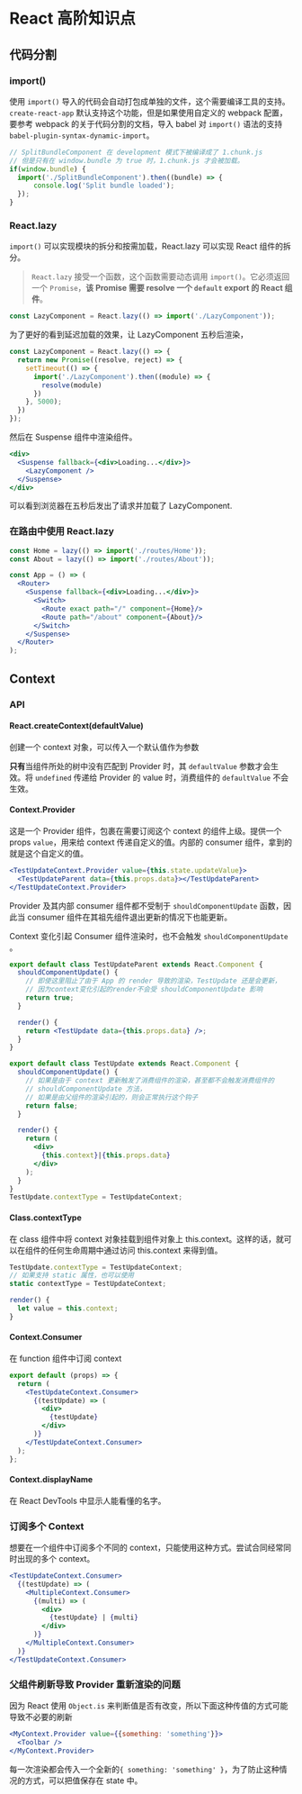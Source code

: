 # React 高阶知识点



## 代码分割

### import()

使用 `import()` 导入的代码会自动打包成单独的文件，这个需要编译工具的支持。`create-react-app` 默认支持这个功能，但是如果使用自定义的 webpack 配置，要参考 webpack 的关于代码分割的文档，导入 babel 对 `import()` 语法的支持 `babel-plugin-syntax-dynamic-import`。

```jsx
// SplitBundleComponent 在 development 模式下被编译成了 1.chunk.js 
// 但是只有在 window.bundle 为 true 时，1.chunk.js 才会被加载。
if(window.bundle) {
  import('./SplitBundleComponent').then((bundle) => {
      console.log('Split bundle loaded');
  });  
} 
```

### React.lazy

`import()` 可以实现模块的拆分和按需加载，React.lazy 可以实现 React 组件的拆分。

> `React.lazy` 接受一个函数，这个函数需要动态调用 `import()`。它必须返回一个 `Promise`，**该 Promise 需要 resolve 一个 `default` export 的 React 组件**。

```jsx
const LazyComponent = React.lazy(() => import('./LazyComponent'));
```

为了更好的看到延迟加载的效果，让 LazyComponent 五秒后渲染，

```jsx
const LazyComponent = React.lazy(() => {
  return new Promise((resolve, reject) => {
    setTimeout(() => {
      import('./LazyComponent').then((module) => {
        resolve(module)
      })
    }, 5000);
  })
});
```

然后在 Suspense 组件中渲染组件。

```jsx
<div>
  <Suspense fallback={<div>Loading...</div>}>
  	<LazyComponent />
  </Suspense>
</div>
```

可以看到浏览器在五秒后发出了请求并加载了 LazyComponent.

### 在路由中使用 React.lazy

```jsx
const Home = lazy(() => import('./routes/Home'));
const About = lazy(() => import('./routes/About'));

const App = () => (
  <Router>
    <Suspense fallback={<div>Loading...</div>}>
      <Switch>
        <Route exact path="/" component={Home}/>
        <Route path="/about" component={About}/>
      </Switch>
    </Suspense>
  </Router>
);
```



## Context

### API

#### React.createContext(defaultValue)

创建一个 context 对象，可以传入一个默认值作为参数

**只有**当组件所处的树中没有匹配到 Provider 时，其 `defaultValue` 参数才会生效。将 `undefined` 传递给 Provider 的 value 时，消费组件的 `defaultValue` 不会生效。

#### Context.Provider

这是一个 Provider 组件，包裹在需要订阅这个 context 的组件上级。提供一个 props `value`，用来给 context 传递自定义的值。内部的 consumer 组件，拿到的就是这个自定义的值。

```jsx
<TestUpdateContext.Provider value={this.state.updateValue}>
  <TestUpdateParent data={this.props.data}></TestUpdateParent>
</TestUpdateContext.Provider>
```

Provider 及其内部 consumer 组件都不受制于 `shouldComponentUpdate` 函数，因此当 consumer 组件在其祖先组件退出更新的情况下也能更新。

Context 变化引起 Consumer 组件渲染时，也不会触发 `shouldComponentUpdate` 。

```jsx
export default class TestUpdateParent extends React.Component {
  shouldComponentUpdate() {
    // 即使这里阻止了由于 App 的 render 导致的渲染，TestUpdate 还是会更新，
    // 因为context变化引起的render不会受 shouldComponentUpdate 影响
    return true;
  }

  render() {
    return <TestUpdate data={this.props.data} />;
  }
}

export default class TestUpdate extends React.Component {
  shouldComponentUpdate() {
    // 如果是由于 context 更新触发了消费组件的渲染，甚至都不会触发消费组件的 
    // shouldComponentUpdate 方法，
    // 如果是由父组件的渲染引起的，则会正常执行这个钩子
    return false;
  }

  render() {
    return (
      <div>
        {this.context}|{this.props.data}
      </div>
    );
  }
}
TestUpdate.contextType = TestUpdateContext;
```

#### Class.contextType

在 class 组件中将 context 对象挂载到组件对象上 this.context。这样的话，就可以在组件的任何生命周期中通过访问 this.context 来得到值。

```jsx
TestUpdate.contextType = TestUpdateContext;
// 如果支持 static 属性，也可以使用
static contextType = TestUpdateContext;

render() {
  let value = this.context;
}
```

#### Context.Consumer

在 function 组件中订阅 context

```jsx
export default (props) => {
  return (
    <TestUpdateContext.Consumer>
      {(testUpdate) => (
        <div>
          {testUpdate}
        </div>
      )}
    </TestUpdateContext.Consumer>
  );
};

```

#### Context.displayName

在 React DevTools 中显示人能看懂的名字。



### 订阅多个 Context

想要在一个组件中订阅多个不同的 context，只能使用这种方式。尝试合同经常同时出现的多个 context。

```jsx
<TestUpdateContext.Consumer>
  {(testUpdate) => (
    <MultipleContext.Consumer>
      {(multi) => (
        <div>
          {testUpdate} | {multi}
        </div>
      )}
    </MultipleContext.Consumer>
  )}
</TestUpdateContext.Consumer>
```



### 父组件刷新导致 Provider 重新渲染的问题

因为 React 使用 `Object.is` 来判断值是否有改变，所以下面这种传值的方式可能导致不必要的刷新

```jsx
<MyContext.Provider value={{something: 'something'}}>
  <Toolbar />
</MyContext.Provider>
```

每一次渲染都会传入一个全新的`{ something: 'something' }`，为了防止这种情况的方式，可以把值保存在 state 中。

